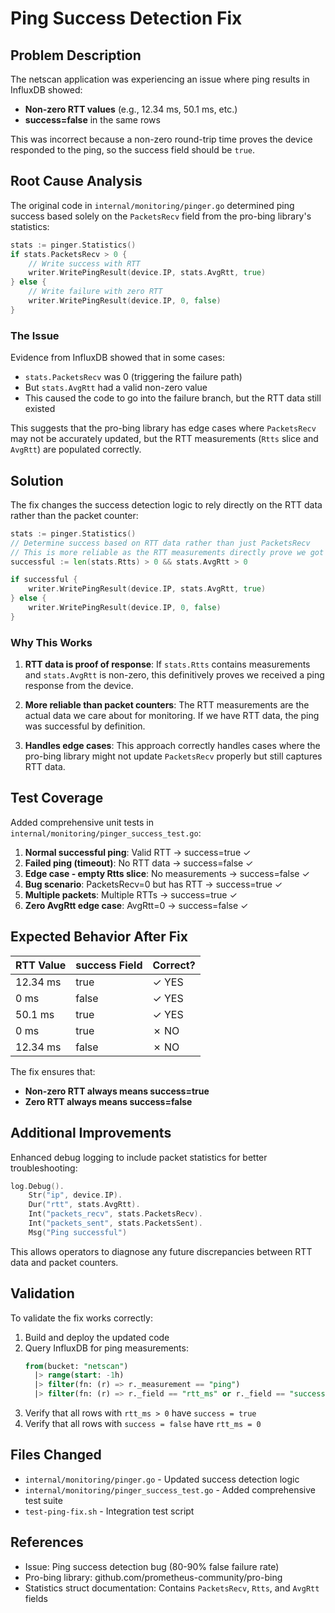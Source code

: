 # Ping Success Detection Fix

## Problem Description

The netscan application was experiencing an issue where ping results in InfluxDB showed:
- **Non-zero RTT values** (e.g., 12.34 ms, 50.1 ms, etc.)
- **success=false** in the same rows

This was incorrect because a non-zero round-trip time proves the device responded to the ping, so the success field should be `true`.

## Root Cause Analysis

The original code in `internal/monitoring/pinger.go` determined ping success based solely on the `PacketsRecv` field from the pro-bing library's statistics:

```go
stats := pinger.Statistics()
if stats.PacketsRecv > 0 {
    // Write success with RTT
    writer.WritePingResult(device.IP, stats.AvgRtt, true)
} else {
    // Write failure with zero RTT
    writer.WritePingResult(device.IP, 0, false)
}
```

### The Issue

Evidence from InfluxDB showed that in some cases:
- `stats.PacketsRecv` was 0 (triggering the failure path)
- But `stats.AvgRtt` had a valid non-zero value
- This caused the code to go into the failure branch, but the RTT data still existed

This suggests that the pro-bing library has edge cases where `PacketsRecv` may not be accurately updated, but the RTT measurements (`Rtts` slice and `AvgRtt`) are populated correctly.

## Solution

The fix changes the success detection logic to rely directly on the RTT data rather than the packet counter:

```go
stats := pinger.Statistics()
// Determine success based on RTT data rather than just PacketsRecv
// This is more reliable as the RTT measurements directly prove we got a response
successful := len(stats.Rtts) > 0 && stats.AvgRtt > 0

if successful {
    writer.WritePingResult(device.IP, stats.AvgRtt, true)
} else {
    writer.WritePingResult(device.IP, 0, false)
}
```

### Why This Works

1. **RTT data is proof of response**: If `stats.Rtts` contains measurements and `stats.AvgRtt` is non-zero, this definitively proves we received a ping response from the device.

2. **More reliable than packet counters**: The RTT measurements are the actual data we care about for monitoring. If we have RTT data, the ping was successful by definition.

3. **Handles edge cases**: This approach correctly handles cases where the pro-bing library might not update `PacketsRecv` properly but still captures RTT data.

## Test Coverage

Added comprehensive unit tests in `internal/monitoring/pinger_success_test.go`:

1. **Normal successful ping**: Valid RTT → success=true ✓
2. **Failed ping (timeout)**: No RTT data → success=false ✓
3. **Edge case - empty Rtts slice**: No measurements → success=false ✓
4. **Bug scenario**: PacketsRecv=0 but has RTT → success=true ✓
5. **Multiple packets**: Multiple RTTs → success=true ✓
6. **Zero AvgRtt edge case**: AvgRtt=0 → success=false ✓

## Expected Behavior After Fix

| RTT Value | success Field | Correct? |
|-----------|---------------|----------|
| 12.34 ms  | true          | ✓ YES    |
| 0 ms      | false         | ✓ YES    |
| 50.1 ms   | true          | ✓ YES    |
| 0 ms      | true          | ✗ NO     |
| 12.34 ms  | false         | ✗ NO     |

The fix ensures that:
- **Non-zero RTT always means success=true**
- **Zero RTT always means success=false**

## Additional Improvements

Enhanced debug logging to include packet statistics for better troubleshooting:

```go
log.Debug().
    Str("ip", device.IP).
    Dur("rtt", stats.AvgRtt).
    Int("packets_recv", stats.PacketsRecv).
    Int("packets_sent", stats.PacketsSent).
    Msg("Ping successful")
```

This allows operators to diagnose any future discrepancies between RTT data and packet counters.

## Validation

To validate the fix works correctly:

1. Build and deploy the updated code
2. Query InfluxDB for ping measurements:
   ```sql
   from(bucket: "netscan")
     |> range(start: -1h)
     |> filter(fn: (r) => r._measurement == "ping")
     |> filter(fn: (r) => r._field == "rtt_ms" or r._field == "success")
   ```
3. Verify that all rows with `rtt_ms > 0` have `success = true`
4. Verify that all rows with `success = false` have `rtt_ms = 0`

## Files Changed

- `internal/monitoring/pinger.go` - Updated success detection logic
- `internal/monitoring/pinger_success_test.go` - Added comprehensive test suite
- `test-ping-fix.sh` - Integration test script

## References

- Issue: Ping success detection bug (80-90% false failure rate)
- Pro-bing library: github.com/prometheus-community/pro-bing
- Statistics struct documentation: Contains `PacketsRecv`, `Rtts`, and `AvgRtt` fields
